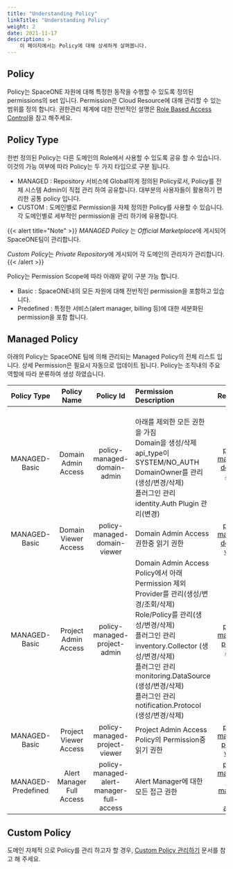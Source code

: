 ```yaml
---
title: "Understanding Policy"
linkTitle: "Understanding Policy"
weight: 2
date: 2021-11-17
description: >
    이 페이지에서는 Policy에 대해 상세하게 살펴봅니다. 
---
```



## Policy

Policy는 SpaceONE 자원에 대해 특정한 동작을 수행할 수 있도록 정의된 permissions의 set 입니다.
Permission은 Cloud Resource에 대해 관리할 수 있는 범위를 정의 합니다. 
권한관리 체계에 대한 전반적인 설명은 [Role Based Access Control](/ko/docs/concepts/rbac/)을 참고 해주세요. 


## Policy Type

한번 정의된 Policy는 다른 도메인의 Role에서 사용할 수 있도록 공유 할 수 있습니다. 이것의 가능 여부에 따라 Policy는 두 가지 타입으로 구분 됩니다.
- MANAGED : Repository 서비스에 Global하게 정의된 Policy로서, Policy를 전체 시스템 Admin이 직접 관리 하여 공유합니다. 대부분의 사용자들이 활용하기 편리한 공통 policy 입니다.
- CUSTOM : 도메인별로 Permission을 자체 정의한 Policy를 사용할 수 있습니다. 각 도메인별로 세부적인 permission을 관리 하기에 유용합니다.

{{< alert title="Note" >}}
*MANAGED Policy* 는 *Official Marketplace*에 게시되어 SpaceONE팀이 관리합니다.

*Custom Policy*는 *Private Repository*에 게시되어 각 도메인의 관리자가 관리합니다.
{{< /alert >}}

Policy는 Permission Scope에 따라 아래와 같이 구분 가능 합니다. 
- Basic : SpaceONE내의 모든 자원에 대해 전반적인 permission을 포함하고 있습니다. 
- Predefined : 특정한 서비스(alert manager, billing 등)에 대한 세분화된 permission을 포함 합니다. 

## Managed Policy

아래의 Policy는 SpaceONE 팀에 의해 관리되는 Managed Policy의 전체 리스트 입니다.
상세 Permission은 필요시 자동으로 업데이트 됩니다. Policy는 조직내의 주요 역할에 따라 분류하여 생성 하였습니다.

|    Policy Type     |        Policy Name        |                Policy Id                 | Permission Description                                                                                                                                                                                                                              |                                                                           Reference                                                                           |
|:------------------:|:-------------------------:|:----------------------------------------:|:----------------------------------------------------------------------------------------------------------------------------------------------------------------------------------------------------------------------------------------------------|:-------------------------------------------------------------------------------------------------------------------------------------------------------------:|
|   MANAGED-Basic    |    Domain Admin Access    |       policy-managed-domain-admin        | <br> 아래를 제외한 모든 권한을 가짐 <br> Domain을 생성/삭제 <br> api_type이 SYSTEM/NO_AUTH <br>DomainOwner를 관리(생성/변경/삭제) <br>플러그인 관리 identity.Auth Plugin 관리(변경)                                                                                                       |                [policy-managed-domain-admin](https://github.com/spaceone-dev/managed-policy/blob/master/basic_policy/domain_admin_policy.yml)                 |
|   MANAGED-Basic    |   Domain Viewer Access    |       policy-managed-domain-viewer       | Domain Admin Access 권한중 읽기 권한                                                                                                                                                                                                                       |              [policy-managed-domain-viewer](https://github.com/spaceone-dev/managed-policy/blob/master/basic_policy/domain_readonly_policy.yml)               |
|   MANAGED-Basic    |   Project Admin Access    |       policy-managed-project-admin       | Domain Admin Access Policy에서 아래 Permission 제외 <br> Provider를 관리(생성/변경/조회/삭제) <br> Role/Policy를 관리(생성/변경/삭제) <br> 플러그인 관리 inventory.Collector (생성/변경/삭제) <br> 플러그인 관리 monitoring.DataSource (생성/변경/삭제) <br> 플러그인 관리 notification.Protocol (생성/변경/삭제) |               [policy-managed-project-admin](https://github.com/spaceone-dev/managed-policy/blob/master/basic_policy/project_admin_policy.yml)                |
|   MANAGED-Basic    |   Project Viewer Access   |      policy-managed-project-viewer       | Project Admin Access Policy의 Permission중 읽기 권한                                                                                                                                                                                                      |             [policy-managed-project-viewer](https://github.com/spaceone-dev/managed-policy/blob/master/basic_policy/project_readonly_policy.yml)              |
| MANAGED-Predefined | Alert Manager Full Access | policy-managed-alert-manager-full-access | Alert Manager에 대한 모든 접근 권한                                                                                                                                                                                                                          | [policy-managed-alert-manager-full-access](https://github.com/spaceone-dev/managed-policy/blob/master/predefined-policy/alert_manager_full_access_policy.yml) |


## Custom Policy

도메인 자체적 으로 Policy를 관리 하고자 할 경우, [Custom Policy 관리하기](/ko/docs/guides/spaceone_cli/managing_role_policy/) 문서를 참고 해 주세요. 


